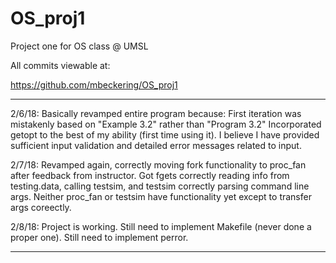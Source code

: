 # OS_proj1
Project one for OS class @ UMSL

All commits viewable at:

https://github.com/mbeckering/OS_proj1

---

2/6/18: Basically revamped entire program because:
First iteration was mistakenly based on "Example 3.2" rather than "Program 3.2"
Incorporated getopt to the best of my ability (first time using it).
I believe I have provided sufficient input validation and detailed error messages related to input.

2/7/18: Revamped again, correctly moving fork functionality to proc_fan after feedback from instructor. Got fgets correctly reading info from testing.data, calling testsim, and testsim correctly parsing command line args. Neither proc_fan or testsim have functionality yet except to transfer args coreectly.

2/8/18: Project is working. Still need to implement Makefile (never done a proper one). Still need to implement perror.

---
